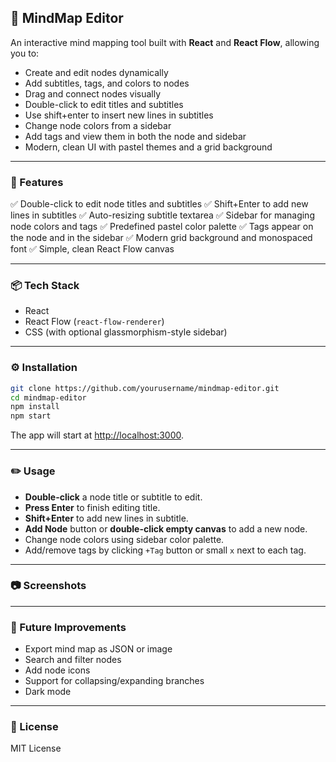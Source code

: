 ## 🧠 MindMap Editor

An interactive mind mapping tool built with **React** and **React Flow**, allowing you to:

* Create and edit nodes dynamically
* Add subtitles, tags, and colors to nodes
* Drag and connect nodes visually
* Double-click to edit titles and subtitles
* Use shift+enter to insert new lines in subtitles
* Change node colors from a sidebar
* Add tags and view them in both the node and sidebar
* Modern, clean UI with pastel themes and a grid background

---

### 🚀 Features

✅ Double-click to edit node titles and subtitles
✅ Shift+Enter to add new lines in subtitles
✅ Auto-resizing subtitle textarea
✅ Sidebar for managing node colors and tags
✅ Predefined pastel color palette
✅ Tags appear on the node and in the sidebar
✅ Modern grid background and monospaced font
✅ Simple, clean React Flow canvas

---

### 📦 Tech Stack

* React
* React Flow (`react-flow-renderer`)
* CSS (with optional glassmorphism-style sidebar)

---

### ⚙️ Installation

```bash
git clone https://github.com/yourusername/mindmap-editor.git
cd mindmap-editor
npm install
npm start
```

The app will start at [http://localhost:3000](http://localhost:3000).

---

### ✏️ Usage

* **Double-click** a node title or subtitle to edit.
* **Press Enter** to finish editing title.
* **Shift+Enter** to add new lines in subtitle.
* **Add Node** button or **double-click empty canvas** to add a new node.
* Change node colors using sidebar color palette.
* Add/remove tags by clicking `+Tag` button or small `x` next to each tag.

---

### 📷 Screenshots


---

### 🌱 Future Improvements

* Export mind map as JSON or image
* Search and filter nodes
* Add node icons
* Support for collapsing/expanding branches
* Dark mode

---

### 📄 License

MIT License
